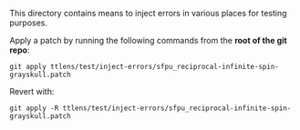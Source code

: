 This directory contains means to inject errors in various places for testing purposes.

Apply a patch by running the following commands from the **root of the git repo**:
```
git apply ttlens/test/inject-errors/sfpu_reciprocal-infinite-spin-grayskull.patch
```
Revert with:
```
git apply -R ttlens/test/inject-errors/sfpu_reciprocal-infinite-spin-grayskull.patch
```
